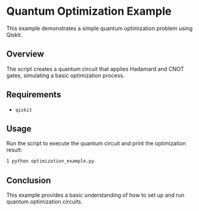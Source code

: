 # Quantum Optimization Example

This example demonstrates a simple quantum optimization problem using Qiskit.

## Overview

The script creates a quantum circuit that applies Hadamard and CNOT gates, simulating a basic optimization process.

## Requirements

- `qiskit`

## Usage

Run the script to execute the quantum circuit and print the optimization result:

```bash
1 python optimization_example.py
```

## Conclusion
This example provides a basic understanding of how to set up and run quantum optimization circuits.

